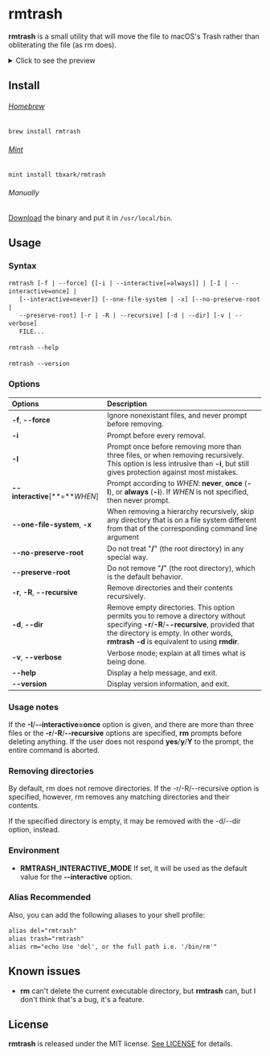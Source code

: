 # rmtrash

**rmtrash** is a small utility that will move the file to macOS's Trash rather than obliterating the file (as rm does).

<details>
<summary>Click to see the preview</summary>
<img style="max-width: 600px;" alt="image" src="preview.png">
</details>


## Install

###### [Homebrew](https://brew.sh)

```sh
brew install rmtrash
```

###### [Mint](https://github.com/yonaskolb/Mint)

```sh
mint install tbxark/rmtrash
```

###### Manually

[Download](https://github.com/TBXark/rmtrash/releases/latest) the binary and put it in `/usr/local/bin`.


## Usage

### Syntax

```
rmtrash [-f | --force] {[-i | --interactive[=always]] | [-I | --interactive=once] |
   [--interactive=never]} [--one-file-system | -x] [--no-preserve-root |
   --preserve-root] [-r | -R | --recursive] [-d | --dir] [-v | --verbose] 
   FILE...

rmtrash --help

rmtrash --version
```

### Options

| Options                         | Description                                                  |
| :------------------------------ | :----------------------------------------------------------- |
| **-f**, **--force**             | Ignore nonexistant files, and never prompt before removing.  |
| **-i**                          | Prompt before every removal.                                 |
| **-I**                          | Prompt once before removing more than three files, or when removing recursively. This option is less intrusive than **-i**, but still gives protection against most mistakes. |
| **--interactive**[**=***WHEN*]  | Prompt according to *WHEN*: **never**, **once** (**-I**), or **always** (**-i**). If *WHEN* is not specified, then never prompt. |
| **--one-file-system**, **-x**   | When removing a hierarchy recursively, skip any directory that is on a file system different from that of the corresponding command line argument |
| **--no-preserve-root**          | Do not treat "**/**" (the root directory) in any special way. |
| **--preserve-root**             | Do not remove "**/**" (the root directory), which is the default behavior. |
| **-r**, **-R**, **--recursive** | Remove directories and their contents recursively.           |
| **-d**, **--dir**               | Remove empty directories. This option permits you to remove a directory without specifying **-r**/**-R**/**--recursive**, provided that the directory is empty. In other words, **rmtrash -d** is equivalent to using **rmdir**. |
| **-v**, **--verbose**           | Verbose mode; explain at all times what is being done.       |
| **--help**                      | Display a help message, and exit.                            |
| **--version**                   | Display version information, and exit.                       |

### Usage notes

If the **-I**/**--interactive=once** option is given, and there are more than three files or the **-r**/**-R**/**--recursive** options are specified, **rm** prompts before deleting anything. If the user does not respond **yes**/**y**/**Y** to the prompt, the entire command is aborted.

### Removing directories

By default, rm does not remove directories. If the -r/-R/--recursive option is specified, however, rm removes any matching directories and their contents.

If the specified directory is empty, it may be removed with the -d/--dir option, instead.

### Environment

- **RMTRASH_INTERACTIVE_MODE** 
  If set, it will be used as the default value for the **--interactive** option.

### Alias Recommended 

Also, you can add the following aliases to your shell profile:

```shell
alias del="rmtrash"
alias trash="rmtrash"
alias rm="echo Use 'del', or the full path i.e. '/bin/rm'"
```


## Known issues

- **rm** can't delete the current executable directory, but **rmtrash** can, but I don't think that's a bug, it's a feature.


## License
**rmtrash** is released under the MIT license. [See LICENSE](LICENSE) for details.
